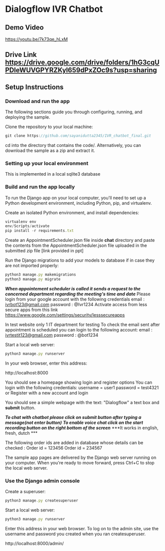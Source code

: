 
# Dialogflow IVR Chatbot

## Demo Video
https://youtu.be/7k73qe_hLxM

## Drive Link https://drive.google.com/drive/folders/1hG3cqUPDleWUVGPYRZKyl659dPxZOc9s?usp=sharing

## Setup Instructions

### Download and run the app
The following sections guide you through configuring, running, and deploying the sample.

Clone the repository to your local machine:
```js 
git clone https://github.com/sayanidutta2345/IVR_chatbot_final.git
```
cd into the directory that contains the code/.
Alternatively, you can download the sample as a zip and extract it.

### Setting up your local environment
This is implemented in a local sqlite3 database 

### Build and run the app locally
To run the Django app on your local computer, you'll need to set up a Python development environment, including Python, pip, and virtualenv.

Create an isolated Python environment, and install dependencies:
```js
virtualenv env
env/Scripts/activate
pip install -r requirements.txt
```
Create an AppointmentScheduler.json file inside **chat** directory and paste the contents from the AppointmentScheduler.json file uploaded in the submitted zip file [link provided in ppt]

Run the Django migrations to add your models to database if in case they are not imported properly:
```js
python3 manage.py makemigrations
python3 manage.py migrate
```

***When appointement scheduler is called it sends a request to the concerned department regarding the meeting's time and date***
Please login from your google account with the following credentials 
email : ivrbot123@gmail.com
password : @Ivr1234
Activate access from less secure apps from this link 
https://www.google.com/settings/security/lesssecureapps


In test website only 1 IT department for testing
To check the email sent after appointment is scheduled you can login to the following account:
email : ivrtestit123@gmail.com
password : @bot1234

Start a local web server:
```js
python3 manage.py runserver
```
In your web browser, enter this address:

http://localhost:8000

You should see a homepage showing login and register options 
You can login with the following credentials:
    username = user1
    password = test4321
or 
Register with a new account and login 


You should see a simple webpage with the text: "Dialogflow" a text box and **submit** button. 

***To chat with chatbot please click on submit button after typing a message(not enter button)***
***To enable voice chat click on the start recording button on the right bottom of the screen***
***It works in english, fresh, dutch ***

The following order ids are added in database whose details can be checked :
Order id = 123456
Order id = 234567



The sample app pages are delivered by the Django web server running on your computer. When you're ready to move forward, press Ctrl+C to stop the local web server.

### Use the Django admin console
Create a superuser:
```js
python3 manage.py createsuperuser
```
Start a local web server:
```js
python3 manage.py runserver
```
Enter this address in your web browser. To log on to the admin site, use the username and password you created when you ran createsuperuser.

http://localhost:8000/admin/



